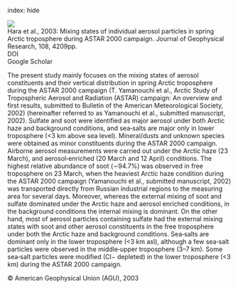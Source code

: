 index: hide

<div class="Citation">
    <div class="Citation-thumb CitationThumb-linked"  data-href="https://doi.org/10.1029/2002jd002513">
      <img src="https://static.claimspace.cloud/climate-study-static/refs/thumbs/7/Hara_et_al_2003-thumb.png" />
    </div>

  <div class="Citation-body">
    <div class="Citation-text">Hara et al., 2003: Mixing states of individual aerosol particles in spring Arctic troposphere during ASTAR 2000 campaign. <span class="Article-journal">Journal of Geophysical Research, </span><span class="Article-volume">108, </span>4209pp.</div>
    <div class="Citation-links">
      <div class="CitationLink" data-href="https://doi.org/10.1029/2002jd002513">
        <div class="CitationLink-icon CitationLink-Doi"></div>
        <div class="CitationLink-text">DOI</div>
      </div>
      <div class="CitationLink" data-href="https://scholar.google.com/scholar?q=10.1029/2002jd002513">
        <div class="CitationLink-icon CitationLink-Scholar"></div>
        <div class="CitationLink-text">Google Scholar</div>
      </div>
    </div>
  </div>
</div>

The present study mainly focuses on the mixing states of aerosol constituents and their vertical distribution in spring Arctic troposphere during the ASTAR 2000 campaign (T. Yamanouchi et al., Arctic Study of Tropospheric Aerosol and Radiation (ASTAR) campaign: An overview and first results, submitted to Bulletin of the American Meteorological Society, 2002) (hereinafter referred to as Yamanouchi et al., submitted manuscript, 2002). Sulfate and soot were identified as major aerosol under both Arctic haze and background conditions, and sea‐salts are major only in lower troposphere (<3 km above sea level). Mineral/dusts and unknown species were obtained as minor constituents during the ASTAR 2000 campaign. Airborne aerosol measurements were carried out under the Arctic haze (23 March), and aerosol‐enriched (20 March and 12 April) conditions. The highest relative abundance of soot (∼94.7%) was observed in free troposphere on 23 March, when the heaviest Arctic haze condition during the ASTAR 2000 campaign (Yamanouchi et al., submitted manuscript, 2002) was transported directly from Russian industrial regions to the measuring area for several days. Moreover, whereas the external mixing of soot and sulfate dominated under the Arctic haze and aerosol enriched conditions, in the background conditions the internal mixing is dominant. On the other hand, most of aerosol particles containing sulfate had the external mixing states with soot and other aerosol constituents in the free troposphere under both the Arctic haze and background conditions. Sea‐salts are dominant only in the lower troposphere (<3 km asl), although a few sea‐salt particles were observed in the middle‐upper troposphere (3–7 km). Some sea‐salt particles were modified (Cl− depleted) in the lower troposphere (<3 km) during the ASTAR 2000 campaign.

<div class="Citation-copy">
&copy; American Geophysical Union (AGU), 2003
</div>